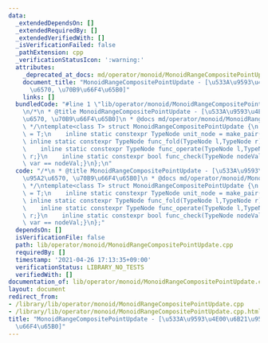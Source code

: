 ```yaml
---
data:
  _extendedDependsOn: []
  _extendedRequiredBy: []
  _extendedVerifiedWith: []
  _isVerificationFailed: false
  _pathExtension: cpp
  _verificationStatusIcon: ':warning:'
  attributes:
    _deprecated_at_docs: md/operator/monoid/MonoidRangeCompositePointUpdate.md
    document_title: "MonoidRangeCompositePointUpdate - [\u533A\u9593\u4E00\u6B21\u95A2\
      \u6570, \u70B9\u66F4\u65B0]"
    links: []
  bundledCode: "#line 1 \"lib/operator/monoid/MonoidRangeCompositePointUpdate.cpp\"\
    \n/*\n * @title MonoidRangeCompositePointUpdate - [\u533A\u9593\u4E00\u6B21\u95A2\
    \u6570, \u70B9\u66F4\u65B0]\n * @docs md/operator/monoid/MonoidRangeCompositePointUpdate.md\n\
    \ */\ntemplate<class T> struct MonoidRangeCompositePointUpdate {\n    using TypeNode\
    \ = T;\n    inline static constexpr TypeNode unit_node = make_pair(1,0);\n   \
    \ inline static constexpr TypeNode func_fold(TypeNode l,TypeNode r){return {r.first*l.first,r.first*l.second+r.second};}\n\
    \    inline static constexpr TypeNode func_operate(TypeNode l,TypeNode r){return\
    \ r;}\n    inline static constexpr bool func_check(TypeNode nodeVal,TypeNode var){return\
    \ var == nodeVal;}\n};\n"
  code: "/*\n * @title MonoidRangeCompositePointUpdate - [\u533A\u9593\u4E00\u6B21\
    \u95A2\u6570, \u70B9\u66F4\u65B0]\n * @docs md/operator/monoid/MonoidRangeCompositePointUpdate.md\n\
    \ */\ntemplate<class T> struct MonoidRangeCompositePointUpdate {\n    using TypeNode\
    \ = T;\n    inline static constexpr TypeNode unit_node = make_pair(1,0);\n   \
    \ inline static constexpr TypeNode func_fold(TypeNode l,TypeNode r){return {r.first*l.first,r.first*l.second+r.second};}\n\
    \    inline static constexpr TypeNode func_operate(TypeNode l,TypeNode r){return\
    \ r;}\n    inline static constexpr bool func_check(TypeNode nodeVal,TypeNode var){return\
    \ var == nodeVal;}\n};"
  dependsOn: []
  isVerificationFile: false
  path: lib/operator/monoid/MonoidRangeCompositePointUpdate.cpp
  requiredBy: []
  timestamp: '2021-04-26 17:13:35+09:00'
  verificationStatus: LIBRARY_NO_TESTS
  verifiedWith: []
documentation_of: lib/operator/monoid/MonoidRangeCompositePointUpdate.cpp
layout: document
redirect_from:
- /library/lib/operator/monoid/MonoidRangeCompositePointUpdate.cpp
- /library/lib/operator/monoid/MonoidRangeCompositePointUpdate.cpp.html
title: "MonoidRangeCompositePointUpdate - [\u533A\u9593\u4E00\u6B21\u95A2\u6570, \u70B9\
  \u66F4\u65B0]"
---
```

